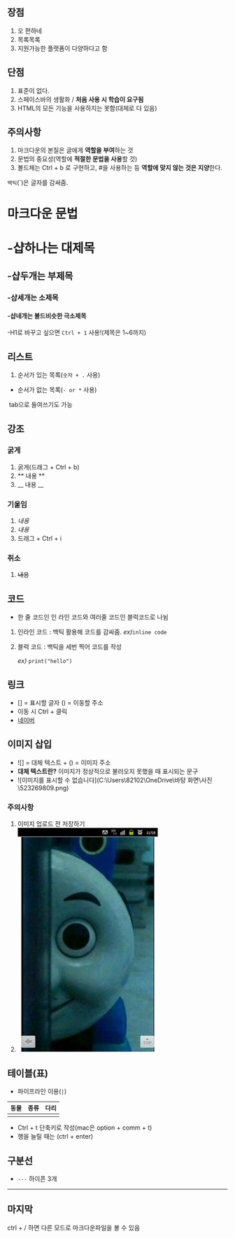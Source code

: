 ## 장점

1. 오 편하네
2. 목록목록
3. 지원가능한 플랫폼이 다양하다고 함

## 단점

1. 표준이 없다.
2. 스페이스바의 생활화 / **처음 사용 시 학습이 요구됨**
3. HTML의 모든 기능을 사용하지는 못함(대체로 다 있음)

## 주의사항

1. 마크다운의 본질은 글에게 **역할을 부여**하는 것
2. 문법의 중요성(역할에 **적절한 문법을 사용**할 것)
3. 볼드체는 Ctrl + b 로 구현하고, #을 사용하는 등 **역할에 맞지 않는 것은 지양**한다.

`백틱`(`)은 글자를 감싸줌.

# 마크다운 문법

# -샵하나는 대제목

## -샵두개는 부제목

### -샵세개는 소제목

#### -샵네개는 볼드비슷한 극소제목

-H1로 바꾸고 싶으면 `Ctrl + 1` 사용!(제목은 1~6까지)



## 리스트

1. 순서가 있는 목록(`숫자 + .` 사용)

* 순서가 없는 목록(`- or *`  사용)

​	tab으로 들여쓰기도 가능





## 강조

### 굵게

1. 굵게(드래그 + Ctrl + b)
2. ** 내용 **
3. __ 내용 __

### 기울임

1. _내용_
2. *내용*
3. 드래그 + Ctrl + i 

### 취소

1. ~~내용~~



## 코드

* 한 줄 코드인 인 라인 코드와 여러줄 코드인 블럭코드로 나뉨

1. 인라인 코드 : 백틱 활용해 코드를 감싸줌. *ex)*` inline code `

2. 블럭 코드 :  백틱을 세번 찍어 코드를 작성 

   *ex)* ```print("hello")```



## 링크

* [] = 표시할 글자 () = 이동할 주소
* 이동 시 Ctrl + 클릭
* [네이버](https://www.naver.com)



## 이미지 삽입

*  ![] = 대체 텍스트 + () = 이미지 주소
* **대체 텍스트란?** 이미지가 정상적으로 불러오지 못했을 때 표시되는 문구
* ![이미지를 표시할 수 없습니다](C:\Users\82102\OneDrive\바탕 화면\사진\523269809.png)

### 주의사항

1. 이미지 업로드 전 저장하기
2. ![이미지 표시불가](markdown.assets/523269809.png)





## 테이블(표)

* 파이프라인 이용(`|`)

| 동물 | 종류 | 다리 |
| ---- | ---- | ---- |
|      |      |      |

* Ctrl + t 단축키로 작성(mac은 option + comm + t)
* 행을 늘릴 때는 (ctrl + enter)

## 구분선

* `---` 하이픈 3개

---

## 마지막

ctrl + / 하면 다른 모드로 마크다운파일을 볼 수 있음